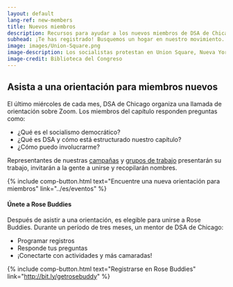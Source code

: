 ```yaml
---
layout: default
lang-ref: new-members
title: Nuevos miembros
description: Recursos para ayudar a los nuevos miembros de DSA de Chicago a orientarse.
subhead: ¡Te has registrado! Busquemos un hogar en nuestro movimiento.
image: images/Union-Square.png
image-description: Los socialistas protestan en Union Square, Nueva York.
image-credit: Biblioteca del Congreso
---
```


## Asista a una orientación para miembros nuevos

El último miércoles de cada mes, DSA de Chicago organiza una llamada de orientación sobre Zoom. Los miembros del capítulo responden preguntas como:

- ¿Qué es el socialismo democrático?
- ¿Qué es DSA y cómo está estructurado nuestro capítulo?
- ¿Cómo puedo involucrarme?

Representantes de nuestras [campañas](campanas) y [grupos de trabajo](grupos-de-trabajo) presentarán su trabajo, invitarán a la gente a unirse y recopilarán nombres.

{% include comp-button.html text="Encuentre una nueva orientación para miembros" link="../es/eventos" %}

#### Únete a Rose Buddies

Después de asistir a una orientación, es elegible para unirse a Rose Buddies. Durante un período de tres meses, un mentor de DSA de Chicago:

- Programar registros
- Responde tus preguntas
- ¡Conectarte con actividades y más camaradas!

{% include comp-button.html text="Registrarse en Rose Buddies" link="http://bit.ly/getrosebuddy" %}
